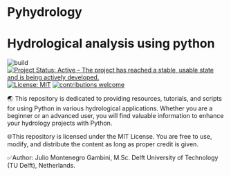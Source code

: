 # Pyhydrology
# Hydrological analysis using python
![build](https://img.shields.io/circleci/project/github/badges/svg-to-image-proxy.svg?style=flat-square)
[![Project Status: Active – The project has reached a stable, usable
state and is being actively
developed.](https://www.repostatus.org/badges/latest/active.svg)](https://www.repostatus.org/#active)
[![License: MIT](https://img.shields.io/badge/License-MIT-yellow.svg)](https://opensource.org/licenses/MIT)
[![contributions welcome](https://img.shields.io/badge/contributions-welcome-brightgreen.svg?style=flat)](https://github.com/dwyl/esta/issues)

🌏 This repository is dedicated to providing resources, tutorials, and scripts for using Python in various hydrological applications. Whether you are a beginner or an advanced user, you will find valuable information to enhance your hydrology projects with Python.

🌐This repository is licensed under the MIT License. You are free to use, modify, and distribute the content as long as proper credit is given.

✅Author: Julio Montenegro Gambini, M.Sc.
Delft University of Technology (TU Delft), Netherlands.

